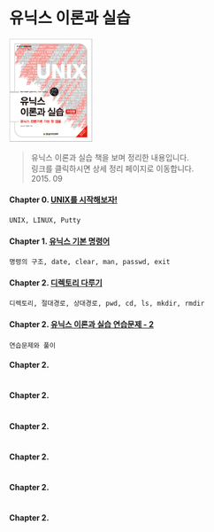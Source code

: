 유닉스 이론과 실습
===
<img width="30%" height="30%" src="../img/unixHanbit.png"></img>

>유닉스 이론과 실습 책을 보며 정리한 내용입니다.<br/>
>링크를 클릭하시면 상세 정리 페이지로 이동합니다. <br/>
> 2015. 09 <br/>

#### Chapter 0. [UNIX를 시작해보자!](https://1ilsang.blog.me/220488881655)
```
UNIX, LINUX, Putty
```
#### Chapter 1. [유닉스 기본 명령어](https://1ilsang.blog.me/220488936306)
```
명령의 구조, date, clear, man, passwd, exit
```
#### Chapter 2. [디렉토리 다루기](https://1ilsang.blog.me/220489030159)
```
디렉토리, 절대경로, 상대경로, pwd, cd, ls, mkdir, rmdir
```
#### Chapter 2. [유닉스 이론과 실습 연습문제 - 2](https://1ilsang.blog.me/220489685242)
```
연습문제와 풀이
```
#### Chapter 2. []()
```

```

#### Chapter 2. []()
```

```

#### Chapter 2. []()
```

```

#### Chapter 2. []()
```

```

#### Chapter 2. []()
```

```

#### Chapter 2. []()
```

```

